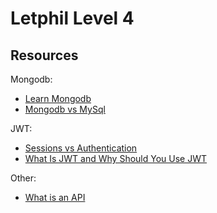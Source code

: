 # Letphil Level 4

## Resources

Mongodb:

- [Learn Mongodb](https://www.youtube.com/watch?v=c2M-rlkkT5o)
- [Mongodb vs MySql](https://www.youtube.com/watch?v=OdgZ0jr4jpM)

JWT:

- [Sessions vs Authentication](https://www.youtube.com/watch?v=UBUNrFtufWo)
- [What Is JWT and Why Should You Use JWT](https://www.youtube.com/watch?v=7Q17ubqLfaM)

Other:

- [What is an API](https://www.youtube.com/watch?v=ByGJQzlzxQg)
